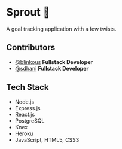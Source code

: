 # Sprout :seedling:

A goal tracking application with a few twists.

## Contributors

- [@blinkous](https://github.com/blinkous) **Fullstack Developer**
- [@sdhani](https://github.com/sdhani) **Fullstack Developer**

## Tech Stack

- Node.js
- Express.js
- React.js
- PostgreSQL
- Knex
- Heroku
- JavaScript, HTML5, CSS3
